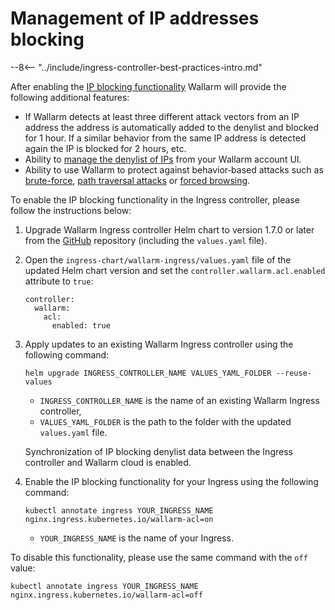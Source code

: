 # Management of IP addresses blocking

--8<-- "../include/ingress-controller-best-practices-intro.md"

After enabling the [IP blocking functionality](../../../configure-ip-blocking-en.md) Wallarm will provide the following additional features:

* If Wallarm detects at least three different attack vectors from an IP address the address is automatically added to the denylist and blocked for 1 hour. If a similar behavior from the same IP address is detected again the IP is blocked for 2 hours, etc.
* Ability to [manage the denylist of IPs](../../../../user-guides/denylist.md) from your Wallarm account UI.
* Ability to use Wallarm to protect against behavior‑based attacks such as [brute-force](../../../../attacks-vulns-list.md#brute-force-attack), [path traversal attacks](../../../../attacks-vulns-list.md#path-traversal) or [forced browsing](../../../../attacks-vulns-list.md#forced-browsing).

To enable the IP blocking functionality in the Ingress controller, please follow the instructions below:
1. Upgrade Wallarm Ingress controller Helm chart to version 1.7.0 or later from the [GitHub](https://github.com/wallarm/ingress-chart) repository (including the `values.yaml` file).
2. Open the `ingress-chart/wallarm-ingress/values.yaml` file of the updated Helm chart version and set the `controller.wallarm.acl.enabled` attribute to `true`:
    ```
    controller:
      wallarm:
        acl:
          enabled: true
    ```
3. Apply updates to an existing Wallarm Ingress controller using the following command:
    ```
    helm upgrade INGRESS_CONTROLLER_NAME VALUES_YAML_FOLDER --reuse-values
    ```
    * `INGRESS_CONTROLLER_NAME` is the name of an existing Wallarm Ingress controller,
    * `VALUES_YAML_FOLDER` is the path to the folder with the updated `values.yaml` file.

    Synchronization of IP blocking denylist data between the Ingress controller and Wallarm cloud is enabled.
4. Enable the IP blocking functionality for your Ingress using the following command:
    ```
    kubectl annotate ingress YOUR_INGRESS_NAME nginx.ingress.kubernetes.io/wallarm-acl=on
    ```
    * `YOUR_INGRESS_NAME` is the name of your Ingress.

To disable this functionality, please use the same command with the `off` value:
```
kubectl annotate ingress YOUR_INGRESS_NAME nginx.ingress.kubernetes.io/wallarm-acl=off
```

